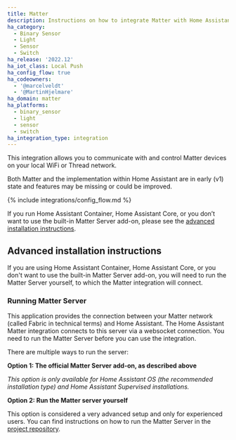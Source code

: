 ```yaml
---
title: Matter
description: Instructions on how to integrate Matter with Home Assistant.
ha_category:
  - Binary Sensor
  - Light
  - Sensor
  - Switch
ha_release: '2022.12'
ha_iot_class: Local Push
ha_config_flow: true
ha_codeowners:
  - '@marcelveldt'
  - '@MartinHjelmare'
ha_domain: matter
ha_platforms:
  - binary_sensor
  - light
  - sensor
  - switch
ha_integration_type: integration
---
```


This integration allows you to communicate with and control Matter devices on your local WiFi or Thread network.

<p class='note'>
Both Matter and the implementation within Home Assistant are in early (v1) state and features may be missing or could be improved.
</p>

{% include integrations/config_flow.md %}

If you run Home Assistant Container, Home Assistant Core, or you don’t want to use the built-in Matter Server add-on, please see the [advanced installation instructions](#advanced-installation-instructions).


## Advanced installation instructions

If you are using Home Assistant Container, Home Assistant Core, or you don't want to use the built-in Matter Server add-on, you will need to run the Matter Server yourself, to which the Matter integration will connect.

### Running Matter Server

This application provides the connection between your Matter network (called Fabric in technical terms) and Home Assistant. The Home Assistant Matter integration connects to this server via a websocket connection. You need to run the Matter Server before you can use the integration.

There are multiple ways to run the server:

**Option 1: The official Matter Server add-on, as described above**

_This option is only available for Home Assistant OS (the recommended installation type) and Home Assistant Supervised installations._

**Option 2: Run the Matter server yourself**

This option is considered a very advanced setup and only for experienced users. You can find instructions on how to run the Matter Server in the [project repository](https://github.com/home-assistant-libs/python-matter-server).

